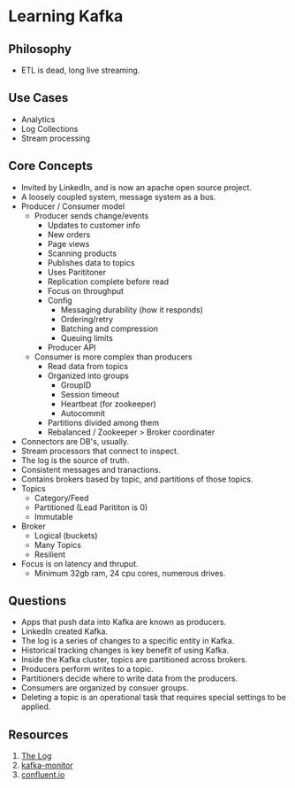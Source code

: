 # Learning Kafka

## Philosophy

- ETL is dead, long live streaming.

## Use Cases

- Analytics
- Log Collections
- Stream processing

## Core Concepts

- Invited by LinkedIn, and is now an apache open source project.
- A loosely coupled system, message system as a bus.
- Producer / Consumer model
    - Producer sends change/events
        - Updates to customer info
        - New orders
        - Page views
        - Scanning products
        - Publishes data to topics
        - Uses Parititoner
        - Replication complete before read
        - Focus on throughput
        - Config
            - Messaging durability (how it responds)
            - Ordering/retry
            - Batching and compression
            - Queuing limits
        - Producer API
    - Consumer is more complex than producers
        - Read data from topics
        - Organized into groups
            - GroupID
            - Session timeout
            - Heartbeat (for zookeeper)
            - Autocommit
        - Partitions divided among them
        - Rebalanced / Zookeeper > Broker coordinater
- Connectors are DB's, usually.
- Stream processors that connect to inspect.
- The log is the source of truth.
- Consistent messages and tranactions.
- Contains brokers based by topic, and partitions of those topics.
- Topics
    - Category/Feed
    - Partitioned (Lead Parititon is 0)
    - Immutable
- Broker
    - Logical (buckets)
    - Many Topics
    - Resilient
- Focus is on latency and thruput. 
    - Minimum 32gb ram, 24 cpu cores, numerous drives.


## Questions

- Apps that push data into Kafka are known as producers.
- LinkedIn created Kafka.
- The log is a series of changes to a specific entity in Kafka.
- Historical tracking changes is key benefit of using Kafka.
- Inside the Kafka cluster, topics are partitioned across brokers.
- Producers perform writes to a topic.
- Partitioners decide where to write data from the producers.
- Consumers are organized by consuer groups.
- Deleting a topic is an operational task that requires special settings to be applied.

## Resources

1. [The Log](https://goo.gl/emw4M2)
1. [kafka-monitor](https://github.com/linkedin/kafka-monitor)
1. [confluent.io](https://www.confluent.io/)
